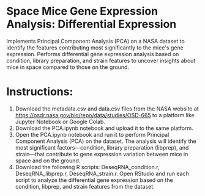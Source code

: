 # Space Mice Gene Expression Analysis: Differential Expression

Implements Principal Component Analysis (PCA) on a NASA dataset to identify the features contributing most significantly to the mice's gene expression. Performs differential gene expression analysis based on condition, library preparation, and strain features to uncover insights about mice in space compared to those on the ground.

# Instructions:
  1) Download the metadata.csv and data.csv files from the NASA website at https://osdr.nasa.gov/bio/repo/data/studies/OSD-665 to a platform like Jupyter Notebook or Google Colab.
  2) Download the PCA.ipynb notebook and upload it to the same platform.
  3) Open the PCA.ipynb notebook and run it to perform Principal Component Analysis (PCA) on the dataset. The analysis will identify the most significant factors—condition, library preparation (libprep), and strain—that contribute to gene expression variation between mice in space and on the ground.
  4) Download the following R scripts: DeseqRNA_condition.r, DeseqRNA_libprep.r, DeseqRNA_strain.r. Open RStudio and run each script to analyze the differential gene expression based on the condition, libprep, and strain features from the dataset.
